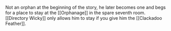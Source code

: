 Not an orphan at the beginning of the story, he later becomes one and begs for a place to stay at the [[Orphanage]] in the spare seventh room. [[Directory Wicky]] only allows him to stay if you give him the [[Clackadoo Feather]].